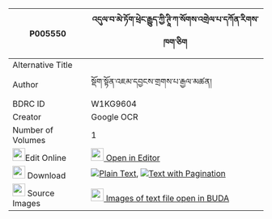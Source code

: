 |P005550|འདུལ་བ་མེ་ཏོག་ཕྲེང་རྒྱུད་ཀྱི་ཊཱི་ཀ་སོགས་འགྲེལ་པ་དཀོན་རིགས་ཁག་ཅིག 
| --- | --- 
|Alternative Title |
|Author| སྡོག་སྟོན་འཇམ་དབྱངས་གྲགས་པ་རྒྱལ་མཚན།
|BDRC ID | W1KG9604
|Creator | Google OCR
|Number of Volumes| 1
|<img width="25" src="https://img.icons8.com/color/25/000000/edit-property.png">Edit Online| [<img width="25" src="https://avatars.githubusercontent.com/u/45091458?s=200&v=4"> Open in Editor](http://editor.openpecha.org/P005550)
|<img width="25" src="https://img.icons8.com/fluent/48/000000/download-2.png"/>  Download | [![](https://img.icons8.com/color/20/000000/txt.png)Plain Text](https://github.com/Openpecha/P005550/releases/download/v1/dulwa_metok_trenggyu_kyi_ti_ka_plain_P005550.zip), [![](https://img.icons8.com/color/20/000000/txt.png)Text with Pagination](https://github.com/Openpecha/P005550/releases/download/v1/dulwa_metok_trenggyu_kyi_ti_ka_pages_P005550.zip)
|<img width="25" src="https://img.icons8.com/plasticine/100/000000/pictures-folder.png"/>  Source Images | [<img width="25" src="https://library.bdrc.io/icons/BUDA-small.svg"> Images of text file open in BUDA](https://library.bdrc.io/show/bdr:W1KG9604)